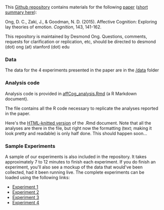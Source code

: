 

This [Github repository](https://github.com/desmond-ong/affCog/) contains materials for the following [paper](http://www.sciencedirect.com/science/article/pii/S0010027715300196) ([short summary here](http://web.stanford.edu/~dco/research_affCog.html)):

Ong, D. C., Zaki, J., & Goodman, N. D. (2015). Affective Cognition: Exploring lay theories of emotion. *Cognition*, 143, 141-162. 

This repository is maintained by Desmond Ong. Questions, comments, requests for clarification or replication, etc, should be directed to desmond (dot) ong (at) stanford (dot) edu



### Data

The data for the 4 experiments presented in the paper are in the [/data](https://github.com/desmond-ong/affCog/tree/master/data) folder



### Analysis code

Analysis code is provided in [affCog_analysis.Rmd](https://github.com/desmond-ong/affCog/blob/master/affCog_analysis.Rmd) (a R Markdown document). 

The file contains all the R code necessary to replicate the analyses reported in the paper.

Here's the [HTML-knitted version](http://rawgit.com/desmond-ong/affCog/master/affCog_analysis.html) of the .Rmd document.
Note that all the analyses are there in the file, but right now the formatting (text; making it look pretty and readable) is only half done. This should happen soon...




### Sample Experiments

A sample of our experiments is also included in the repository. It takes approximately 7 to 12 minutes to finish each experiment. If you do finish an experiment, you'll also see a mockup of the data that would've been collected, had it been running live. The complete experiments can be loaded using the following links:

- [Experiment 1](http://rawgit.com/desmond-ong/affCog/master/Experiment1/index.html)
- [Experiment 2](http://rawgit.com/desmond-ong/affCog/master/Experiment2/index.html)
- [Experiment 3](http://rawgit.com/desmond-ong/affCog/master/Experiment3/index.html)
- [Experiment 4](http://rawgit.com/desmond-ong/affCog/master/Experiment4/index.html)


<!-- Or alternatively, 

- Experiment 1: http://htmlpreview.github.io/?https://github.com/desmond-ong/affCog/blob/master/Experiment1/index.html
- Experiment 2: http://htmlpreview.github.io/?https://github.com/desmond-ong/affCog/blob/master/Experiment2/index.html
- Experiment 3: http://htmlpreview.github.io/?https://github.com/desmond-ong/affCog/blob/master/Experiment3/index.html
- Experiment 4: http://htmlpreview.github.io/?https://github.com/desmond-ong/affCog/blob/master/Experiment4/index.html
 -->





